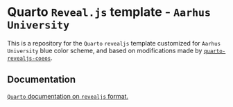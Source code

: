 # Quarto `Reveal.js` template - `Aarhus University`


This is a repository for the `Quarto` `revealjs` template customized for `Aarhus University`  blue color scheme, and based on modifications made by [`quarto-revealjs-coeos`](https://github.com/mcanouil/quarto-revealjs-coeos).

## Documentation

[`Quarto` documentation on `revealjs` format.](https://quarto.org/docs/presentations/revealjs/)
